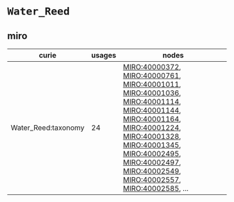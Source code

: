 # `Water_Reed`

## miro

| curie               |   usages | nodes                                                                                                                                                                                                                                                                                                                                                                                                                                                                                                                                                                                                                                                                                                                                                                                                                                                        |
|---------------------|----------|--------------------------------------------------------------------------------------------------------------------------------------------------------------------------------------------------------------------------------------------------------------------------------------------------------------------------------------------------------------------------------------------------------------------------------------------------------------------------------------------------------------------------------------------------------------------------------------------------------------------------------------------------------------------------------------------------------------------------------------------------------------------------------------------------------------------------------------------------------------|
| Water_Reed:taxonomy |       24 | [MIRO:40000372](https://bioregistry.io/MIRO:40000372), [MIRO:40000761](https://bioregistry.io/MIRO:40000761), [MIRO:40001011](https://bioregistry.io/MIRO:40001011), [MIRO:40001036](https://bioregistry.io/MIRO:40001036), [MIRO:40001114](https://bioregistry.io/MIRO:40001114), [MIRO:40001144](https://bioregistry.io/MIRO:40001144), [MIRO:40001164](https://bioregistry.io/MIRO:40001164), [MIRO:40001224](https://bioregistry.io/MIRO:40001224), [MIRO:40001328](https://bioregistry.io/MIRO:40001328), [MIRO:40001345](https://bioregistry.io/MIRO:40001345), [MIRO:40002495](https://bioregistry.io/MIRO:40002495), [MIRO:40002497](https://bioregistry.io/MIRO:40002497), [MIRO:40002549](https://bioregistry.io/MIRO:40002549), [MIRO:40002557](https://bioregistry.io/MIRO:40002557), [MIRO:40002585](https://bioregistry.io/MIRO:40002585), ... |

